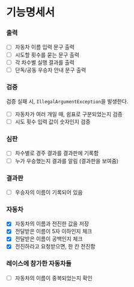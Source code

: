 # 기능명세서

### 출력
- [ ] 자동차 이름 입력 문구 출력
- [ ] 시도할 횟수를 묻는 문구 출력
- [ ] 각 차수별 실행 결과를 출력
- [ ] 단독/공동 우승자 안내 문구 출력

### 검증
검증 실패 시, `IllegalArgumentException`을 발생한다.
- [ ] 자동차가 여러 개일 때, 쉼표로 구분되었는지 검증
- [ ] 시도 횟수 입력 값이 숫자인지 검증

### 심판
- [ ] 차수별로 경주 결과를 결과판에 기록함
- [ ] 누가 우승했는지 결과를 알림 (결과판을 보여줌)

### 결과판
- [ ] 우승자의 이름이 기록되어 있음

### 자동차
- [x] 자동차의 이름과 전진한 값을 저장
- [x] 전달받은 이름이 5자 이하인지 체크
- [x] 전달받은 이름이 공백인지 체크
- [x] 전진하라고 요청받으면, 한 칸 전진함

### 레이스에 참가한 자동차들
- [ ] 자동차의 이름이 중복되었는지 확인